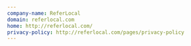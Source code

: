 ```yaml
---
company-name: ReferLocal
domain: referlocal.com
home: http://referlocal.com/
privacy-policy: http://referlocal.com/pages/privacy-policy
---
```




